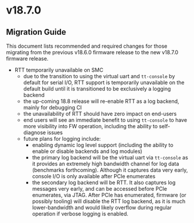 # v18.7.0

## Migration Guide

This document lists recommended and required changes for those migrating from the previous v18.6.0 firmware release to the new v18.7.0 firmware release.

* RTT temporarily unavailable on SMC
  * due to the transition to using the virtual uart and `tt-console` by default for serial I/O,
    RTT support is temporarily unavailable on the default build until it is transitioned to be
    exclusively a logging backend
  * the up-coming 18.8 release will re-enable RTT as a log backend, mainly for debugging CI
  * the unavailability of RTT should have zero impact on end-users
  * end users will see an immediate benefit to using `tt-console` to have more visibility into FW
    operation, including the ability to self-diagnose issues
  * future plans for logging include:
    * enabling dynamic log level support (including the ability to enable or disable backends and
      log modules)
    * the primary log backend will be the virtual uart via `tt-console` as it provides an
      extremely high bandwidth channel for log data (benchmarks forthcoming). Although it captures
      data very early, console I/O is only available after PCIe enumerates
    * the secondary log backend will be RTT. It also captures log messages very early, and can be
      accessed before PCIe enumerates, via JTAG. After PCIe has enumerated, firmware (or possibly
      tooling) will disable the RTT log backend, as it is much lower-bandwidth and would likely
      overflow during regular operation if verbose logging is enabled.
